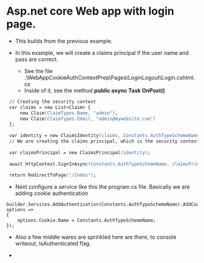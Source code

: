 # Asp.net core Web app with login page.

- This builds from the previous example.

- In this example, we will create a claims principal if the user name and pass are correct.
  - See the file .\WebAppCookieAuthContextPrep\Pages\LoginLogout\Login.cshtml.cs
  - Inside of it, see the method **public async Task<IActionResult> OnPost()**

```ps
 // Creating the security context
 var claims = new List<Claim> {
     new Claim(ClaimTypes.Name, "admin"),
     new Claim(ClaimTypes.Email, "admin@mywebsite.com")
 };
 
 var identity = new ClaimsIdentity(claims, Constants.AuthTypeSchemeName);
 // We are creating the claims principal, which is the security context.
 
 var claimsPrincipal = new ClaimsPrincipal(identity);
 
 await HttpContext.SignInAsync(Constants.AuthTypeSchemeName, claimsPrincipal);
 
 return RedirectToPage("/Index");
```

- Next configure a service like this the program.cs file. Basically we are adding cookie authentication

```
builder.Services.AddAuthentication(Constants.AuthTypeSchemeName).AddCookie(Constants.AuthTypeSchemeName, options =>
{
    options.Cookie.Name = Constants.AuthTypeSchemeName;
});
```

- Also a few middle wares are sprinkled here are there, to console writeout, IsAuthenticated flag. 

- 



